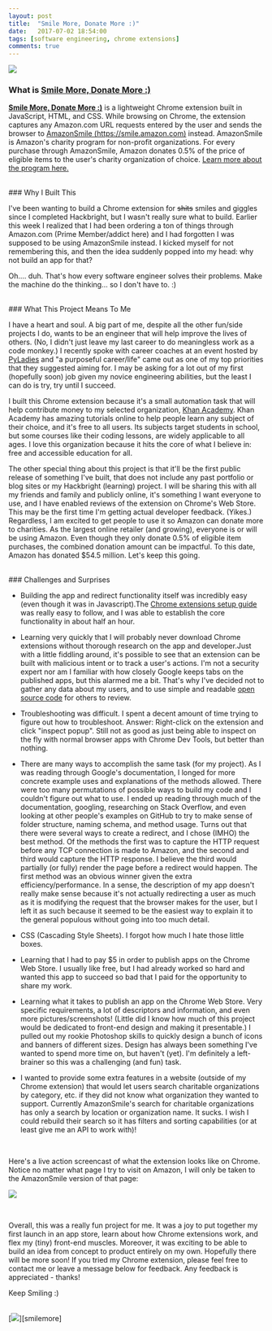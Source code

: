 ```yaml
---
layout: post
title:  "Smile More, Donate More :)"
date:   2017-07-02 18:54:00
tags: [software engineering, chrome extensions]
comments: true
---
```



[<img src="https://github.com/jttyeung/smile-more-donate-more/raw/master/smilemore-1400x560.png" class="img-responsive center-block" />][smilemore]
<br>

### What is [Smile More, Donate More :)][smilemore]

**[Smile More, Donate More :)][smilemore]** is a lightweight Chrome extension built in JavaScript, HTML, and CSS. While browsing on Chrome, the extension captures any Amazon.com URL requests entered by the user and sends the browser to [AmazonSmile (https://smile.amazon.com)][smile] instead. AmazonSmile is Amazon's charity program for non-profit organizations. For every purchase through AmazonSmile, Amazon donates 0.5% of the price of eligible items to the user's charity organization of choice. [Learn more about the program here.][smile-program]


<br>
### Why I Built This

I've been wanting to build a Chrome extension for ~~shits~~ smiles and giggles since I completed Hackbright, but I wasn't really sure what to build. Earlier this week I realized that I had been ordering a ton of things through Amazon.com (Prime Member/addict here) and I had forgotten I was supposed to be using AmazonSmile instead. I kicked myself for not remembering this, and then the idea suddenly popped into my head: why not build an app for that?

Oh.... duh. That's how every software engineer solves their problems. Make the machine do the thinking... so I don't have to. :)


<br>
### What This Project Means To Me

I have a heart and soul. A big part of me, despite all the other fun/side projects I do, wants to be an engineer that will help improve the lives of others. (No, I didn't just leave my last career to do meaningless work as a code monkey.) I recently spoke with career coaches at an event hosted by [PyLadies][pyladies] and "a purposeful career/life" came out as one of my top priorities that they suggested aiming for. I may be asking for a lot out of my first (hopefully soon) job given my novice engineering abilities, but the least I can do is try, try until I succeed.

I built this Chrome extension because it's a small automation task that will help contribute money to my selected organization, [Khan Academy][khan]. Khan Academy has amazing tutorials online to help people learn any subject of their choice, and it's free to all users. Its subjects target students in school, but some courses like their coding lessons, are widely applicable to all ages. I love this organization because it hits the core of what I believe in: free and accessible education for all.

The other special thing about this project is that it'll be the first public release of something I've built, that does not include any past portfolio or blog sites or my Hackbright (learning) project. I will be sharing this with all my friends and family and publicly online, it's something I want everyone to use, and I have enabled reviews of the extension on Chrome's Web Store. This may be the first time I'm getting actual developer feedback. (Yikes.) Regardless, I am excited to get people to use it so Amazon can donate more to charities. As the largest online retailer (and growing), everyone is or will be using Amazon. Even though they only donate 0.5% of eligible item purchases, the combined donation amount can be impactful. To this date, Amazon has donated $54.5 million. Let's keep this going.


<br>
### Challenges and Surprises

- Building the app and redirect functionality itself was incredibly easy (even though it was in Javascript).The [Chrome extensions setup guide][chrome setup] was really easy to follow, and I was able to establish the core functionality in about half an hour.

- Learning very quickly that I will probably never download Chrome extensions without thorough research on the app and developer.Just with a little fiddling around, it's possible to see that an extension can be built with malicious intent or to track a user's actions. I'm not a security expert nor am I familiar with how closely Google keeps tabs on the published apps, but this alarmed me a bit. That's why I've decided not to gather any data about my users, and to use simple and readable [open source code][github] for others to review.

- Troubleshooting was difficult. I spent a decent amount of time trying to figure out how to troubleshoot. Answer: Right-click on the extension and click "inspect popup". Still not as good as just being able to inspect on the fly with normal browser apps with Chrome Dev Tools, but better than nothing.

- There are many ways to accomplish the same task (for my project). As I was reading through Google's documentation, I longed for more concrete example uses and explanations of the methods allowed. There were too many permutations of possible ways to build my code and I couldn't figure out what to use. I ended up reading through much of the documentation, googling, researching on Stack Overflow, and even looking at other people's examples on GitHub to try to make sense of folder structure, naming schema, and method usage. Turns out that there were several ways to create a redirect, and I chose (IMHO) the best method. Of the methods the first was to capture the HTTP request before any TCP connection is made to Amazon, and the second and third would capture the HTTP response. I believe the third would partially (or fully) render the page before a redirect would happen. The first method was an obvious winner given the extra efficiency/performance. In a sense, the description of my app doesn't really make sense because it's not actually redirecting a user as much as it is modifying the request that the browser makes for the user, but I left it as such because it seemed to be the easiest way to explain it to the general populous without going into too much detail.

- CSS (Cascading Style Sheets). I forgot how much I hate those little boxes.

- Learning that I had to pay $5 in order to publish apps on the Chrome Web Store. I usually like free, but I had already worked so hard and wanted this app to succeed so bad that I paid for the opportunity to share my work.

- Learning what it takes to publish an app on the Chrome Web Store. Very specific requirements, a lot of descriptors and information, and even more pictures/screenshots! (Little did I know how much of this project would be dedicated to front-end design and making it presentable.) I pulled out my rookie Photoshop skills to quickly design a bunch of icons and banners of different sizes. Design has always been something I've wanted to spend more time on, but haven't (yet). I'm definitely a left-brainer so this was a challenging (and fun) task.

- I wanted to provide some extra features in a website (outside of my Chrome extension) that would let users search charitable organizations by category, etc. if they did not know what organization they wanted to support. Currently AmazonSmile's search for charitable organizations has only a search by location or organization name. It sucks. I wish I could rebuild their search so it has filters and sorting capabilities (or at least give me an API to work with)!

<br>

Here's a live action screencast of what the extension looks like on Chrome. Notice no matter what page I try to visit on Amazon, I will only be taken to the AmazonSmile version of that page:
<br>

[<img src="https://github.com/jttyeung/smile-more-donate-more/raw/master/smilemore-screencast.gif" class="img-responsive center-block" />][smilemore]

<br>

Overall, this was a really fun project for me. It was a joy to put together my first launch in an app store, learn about how Chrome extensions work, and flex my (tiny) front-end muscles. Moreover, it was exciting to be able to build an idea from concept to product entirely on my own. Hopefully there will be more soon! If you tried my Chrome extension, please feel free to contact me or leave a message below for feedback. Any feedback is appreciated - thanks!

Keep Smiling :)

<br>
[<img src="https://github.com/jttyeung/smile-more-donate-more/raw/master/chrome-extension/icons/smilemore128.png" class="img-responsive" />][smilemore]


[smilemore]: https://chrome.google.com/webstore/detail/smile-more-donate-more/lbicnnogjkpfkhokabdopjibhlcejhop?hl=en-US&gl=US
[pyladies]: http://www.pyladies.com/
[smile]: https://smile.amazon.com
[smile-program]: https://smile.amazon.com/gp/chpf/about/ref=smi_se_rspo_laas_aas
[khan]: https://www.khanacademy.org/
[chrome setup]: https://developer.chrome.com/extensions/getstarted
[github]: https://github.com/jttyeung/smile-more-donate-more
